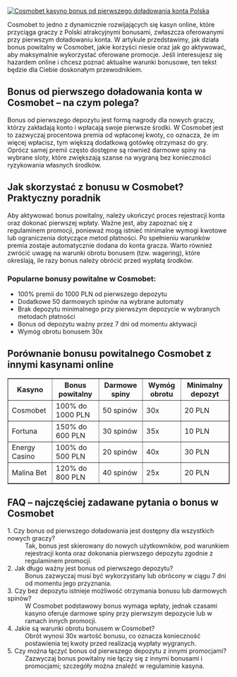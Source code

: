 [![Cosmobet kasyno bonus od pierwszego doładowania konta Polska](https://123-caf.pages.dev/gitsignup.png)](https://vrmoo.ru/Bt82HjjY)

<div>   <p>Cosmobet to jedno z dynamicznie rozwijających się kasyn online, które przyciąga graczy z Polski atrakcyjnymi bonusami, zwłaszcza oferowanymi przy pierwszym doładowaniu konta. W artykule przedstawimy, jak działa bonus powitalny w Cosmobet, jakie korzyści niesie oraz jak go aktywować, aby maksymalnie wykorzystać oferowane promocje. Jeśli interesujesz się hazardem online i chcesz poznać aktualne warunki bonusowe, ten tekst będzie dla Ciebie doskonałym przewodnikiem.</p>    <h2>Bonus od pierwszego doładowania konta w Cosmobet – na czym polega?</h2>   <p>Bonus od pierwszego depozytu jest formą nagrody dla nowych graczy, którzy zakładają konto i wpłacają swoje pierwsze środki. W Cosmobet jest to zazwyczaj procentowa premia od wpłaconej kwoty, co oznacza, że im więcej wpłacisz, tym większą dodatkową gotówkę otrzymasz do gry. Oprócz samej premii często dostępne są również darmowe spiny na wybrane sloty, które zwiększają szanse na wygraną bez konieczności ryzykowania własnych środków.</p>    <h2>Jak skorzystać z bonusu w Cosmobet? Praktyczny poradnik</h2>   <p>Aby aktywować bonus powitalny, należy ukończyć proces rejestracji konta oraz dokonać pierwszej wpłaty. Ważne jest, aby zapoznać się z regulaminem promocji, ponieważ mogą istnieć minimalne wymogi kwotowe lub ograniczenia dotyczące metod płatności. Po spełnieniu warunków premia zostaje automatycznie dodana do konta gracza. Warto również zwrócić uwagę na warunki obrotu bonusem (tzw. wagering), które określają, ile razy bonus należy obrócić przed wypłatą środków.</p>    <h3>Popularne bonusy powitalne w Cosmobet:</h3>   <ul>     <li>100% premii do 1000 PLN od pierwszego depozytu</li>     <li>Dodatkowe 50 darmowych spinów na wybrane automaty</li>     <li>Brak depozytu minimalnego przy pierwszym depozycie w wybranych metodach płatności</li>     <li>Bonus od depozytu ważny przez 7 dni od momentu aktywacji</li>     <li>Wymóg obrotu bonusem 30x</li>   </ul>    <h2>Porównanie bonusu powitalnego Cosmobet z innymi kasynami online</h2>   <table border="1" cellpadding="8" cellspacing="0">     <thead>       <tr>         <th>Kasyno</th>         <th>Bonus powitalny</th>         <th>Darmowe spiny</th>         <th>Wymóg obrotu</th>         <th>Minimalny depozyt</th>       </tr>     </thead>     <tbody>       <tr>         <td>Cosmobet</td>         <td>100% do 1000 PLN</td>         <td>50 spinów</td>         <td>30x</td>         <td>20 PLN</td>       </tr>       <tr>         <td>Fortuna</td>         <td>150% do 600 PLN</td>         <td>30 spinów</td>         <td>35x</td>         <td>10 PLN</td>       </tr>       <tr>         <td>Energy Casino</td>         <td>100% do 500 PLN</td>         <td>20 spinów</td>         <td>40x</td>         <td>30 PLN</td>       </tr>       <tr>         <td>Malina Bet</td>         <td>120% do 800 PLN</td>         <td>40 spinów</td>         <td>25x</td>         <td>20 PLN</td>       </tr>     </tbody>   </table>    <h2>FAQ – najczęściej zadawane pytania o bonus w Cosmobet</h2>   <dl>     <dt>1. Czy bonus od pierwszego doładowania jest dostępny dla wszystkich nowych graczy?</dt>     <dd>Tak, bonus jest skierowany do nowych użytkowników, pod warunkiem rejestracji konta oraz dokonania pierwszego depozytu zgodnie z regulaminem promocji.</dd>      <dt>2. Jak długo ważny jest bonus od pierwszego depozytu?</dt>     <dd>Bonus zazwyczaj musi być wykorzystany lub obrócony w ciągu 7 dni od momentu jego przyznania.</dd>      <dt>3. Czy bez depozytu istnieje możliwość otrzymania bonusu lub darmowych spinów?</dt>     <dd>W Cosmobet podstawowy bonus wymaga wpłaty, jednak czasami kasyno oferuje darmowe spiny przy pierwszym depozycie lub w ramach innych promocji.</dd>      <dt>4. Jakie są warunki obrotu bonusem w Cosmobet?</dt>     <dd>Obrót wynosi 30x wartość bonusu, co oznacza konieczność postawienia tej kwoty przed realizacją wypłaty wygranych.</dd>      <dt>5. Czy można łączyć bonus od pierwszego depozytu z innymi promocjami?</dt>     <dd>Zazwyczaj bonus powitalny nie łączy się z innymi bonusami i promocjami; szczegóły można znaleźć w regulaminie kasyna.</dd>   </dl>   </div>